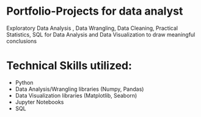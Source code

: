 # Portfolio-Projects for data analyst


Exploratory Data Analysis , Data Wrangling, Data Cleaning, Practical Statistics, SQL for Data Analysis and Data Visualization to draw meaningful conclusions




# Technical Skills utilized:
- Python
- Data Analysis/Wrangling libraries (Numpy, Pandas)
- Data Visualization libraries (Matplotlib, Seaborn)
- Jupyter Notebooks
- SQL
